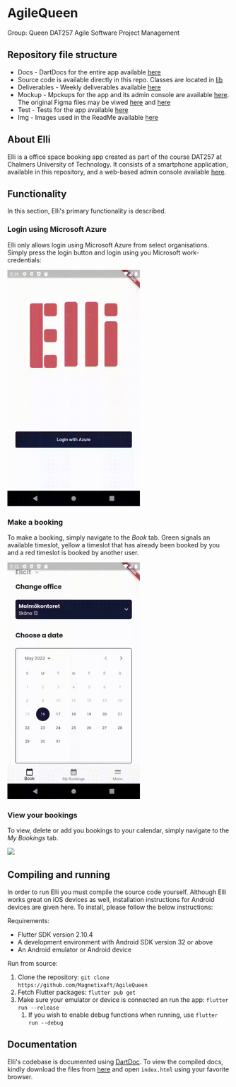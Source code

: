 # AgileQueen

Group: Queen
DAT257 Agile Software Project Management

## Repository file structure

* Docs - DartDocs for the entire app available [here](https://github.com/Magnetixaft/AgileQueen/tree/main/Docs)
* Source code is available directly in this repo. Classes are located in [lib](https://github.com/Magnetixaft/AgileQueen/tree/main/lib)
* Deliverables - Weekly deliverables available [here](https://github.com/Magnetixaft/AgileQueen/tree/main/Deliverables)
* Mockup - Mpckups for the app and its admin console are available [here](https://github.com/Magnetixaft/AgileQueen/tree/main/Mockup). The original Figma files may be viwed [here](https://www.figma.com/file/MmB2vbpx66CMgE2ZpD2qWt/Mockup) and [here](https://www.figma.com/file/OH1IiUEHbN5u6XwuJrUJkZ/Admin-mockup?node-id=0%3A1)
* Test - Tests for the app available [here](https://github.com/Magnetixaft/AgileQueen/tree/main/test)
* Img - Images used in the ReadMe available [here](https://github.com/Magnetixaft/AgileQueen/tree/main/img)

## About Elli

Elli is a office space booking app created as part of the course DAT257 at Chalmers University of Technology. It consists of a smartphone application, available in this repository, and a web-based admin console available [here](https://github.com/Magnetixaft/elli_admin).

## Functionality

In this section, Elli's primary functionality is described.

### Login using Microsoft Azure

Elli only allows login using Microsoft Azure from select organisations. Simply press the login button and login using you Microsoft work-credentials:

<img src="https://github.com/Magnetixaft/AgileQueen/blob/main/img/azurelogin.gif" width="300" />

### Make a booking

To make a booking, simply navigate to the *Book* tab. Green signals an available timeslot, yellow a timeslot that has already been booked by you and a red timeslot is booked by another user.

<img src="https://github.com/Magnetixaft/AgileQueen/blob/main/img/book.gif" width="300" />

### View your bookings

To view, delete or add you bookings to your calendar, simply navigate to the *My Bookings* tab.

<img src="https://github.com/Magnetixaft/AgileQueen/blob/main/img/mybookings2.gif" width="300" />

## Compiling and running

In order to run Elli you must compile the source code yourself. Although Elli works great on iOS devices as well, installation instructions for Android devices are given here. To install, please follow the below instructions:

Requirements:
- Flutter SDK version 2.10.4
- A development environment with Android SDK version 32 or above
- An Android emulator or Android device

Run from source:
1. Clone the repository: `git clone https://github.com/Magnetixaft/AgileQueen`
2. Fetch Flutter packages: `flutter pub get`
3. Make sure your emulator or device is connected an run the app: `flutter run --release`
    1. If you wish to enable debug functions when running, use `flutter run --debug`

## Documentation

Elli's codebase is documented using [DartDoc](https://dart.dev/guides/language/effective-dart/documentation). To view the compiled docs, kindly download the files from [here](https://github.com/Magnetixaft/AgileQueen/tree/main/Docs) and open `index.html` using your favorite browser.




